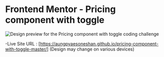# Frontend Mentor - Pricing component with toggle

![Design preview for the Pricing component with toggle coding challenge](./design/desktop-preview.jpg)

-Live Site URL : [https://aungpyaesoneshan.github.io/pricing-component-with-toggle-master/]
(Design may change on various devices)
